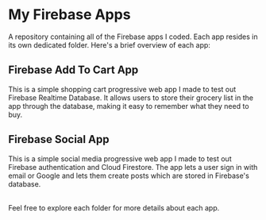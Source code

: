 # My Firebase Apps

A repository containing all of the Firebase apps I coded. Each app resides in its own dedicated folder. Here's a brief overview of each app:

## Firebase Add To Cart App
This is a simple shopping cart progressive web app I made to test out Firebase Realtime Database. It allows users to store their grocery list in the app through the database, making it easy to remember what they need to buy.

## Firebase Social App
This is a simple social media progressive web app I made to test out Firebase authentication and Cloud Firestore. The app lets a user sign in with email or Google and lets them create posts which are stored in Firebase's database.

<br>
Feel free to explore each folder for more details about each app.
<br>
